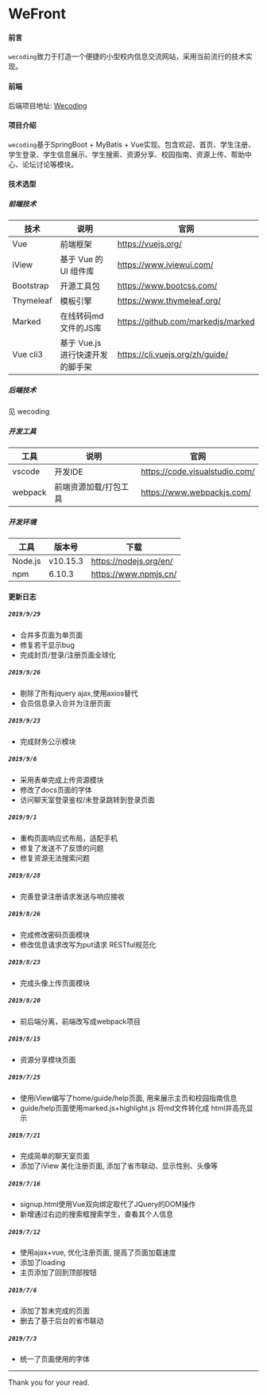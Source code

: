 # WeFront

#### 前言
`wecoding`致力于打造一个便捷的小型校内信息交流网站，采用当前流行的技术实现。
#### 前端
后端项目地址: [Wecoding](https://github.com/cangwuwuwu/wecoding)
#### 项目介绍
`wecoding`基于SpringBoot + MyBatis + Vue实现。包含欢迎、首页、学生注册、学生登录、学生信息展示、学生搜索、资源分享、校园指南、资源上传、帮助中心、论坛讨论等模块。


#### 技术选型
##### 前端技术
   
|技术      | 说明    |  官网|  
| ----- | ----- | ---- |
|Vue	|前端框架	|https://vuejs.org/|
|iView| 基于 Vue 的 UI 组件库| https://www.iviewui.com/ |
|Bootstrap|开源工具包|https://www.bootcss.com/|
|Thymeleaf|模板引擎|https://www.thymeleaf.org/|
| Marked | 在线转码md文件的JS库 | https://github.com/markedjs/marked |
| Vue cli3| 基于 Vue.js 进行快速开发的脚手架 |https://cli.vuejs.org/zh/guide/|

##### 后端技术
见 wecoding

##### 开发工具
   
| 工具      | 说明    |  官网  |
| ----- | ----- | ---- |
| vscode	| 开发IDE |	https://code.visualstudio.com/ |
| webpack | 前端资源加载/打包工具 | https://www.webpackjs.com/ |

  
##### 开发环境
  
| 工具      | 版本号    |  下载  |
| ----- | ----- | ---- |
|Node.js | v10.15.3 |https://nodejs.org/en/|
|npm | 6.10.3 | https://www.npmjs.cn/ |


#### 更新日志
##### `2019/9/29`
* 合并多页面为单页面
* 修复若干显示bug
* 完成封页/登录/注册页面全球化
##### `2019/9/26`
* 剔除了所有jquery ajax,使用axios替代
* 会员信息录入合并为注册页面
##### `2019/9/23`
* 完成财务公示模块
##### `2019/9/6`
* 采用表单完成上传资源模块
* 修改了docs页面的字体
* 访问聊天室登录鉴权/未登录跳转到登录页面
##### `2019/9/1`
* 重构页面响应式布局，适配手机
* 修复了发送不了反馈的问题
* 修复资源无法搜索问题
##### `2019/8/28`
* 完善登录注册请求发送与响应接收
##### `2019/8/26`
* 完成修改密码页面模块
* 修改信息请求改写为put请求 RESTful规范化
##### `2019/8/23`
* 完成头像上传页面模块
##### `2019/8/20` 
* 前后端分离，前端改写成webpack项目
##### `2019/8/15` 
* 资源分享模块页面
##### `2019/7/25` 
* 使用iView编写了home/guide/help页面,  用来展示主页和校园指南信息
* guide/help页面使用marked.js+highlight.js 将md文件转化成 html并高亮显示
##### `2019/7/21`
* 完成简单的聊天室页面
* 添加了iView 美化注册页面,  添加了省市联动、显示性别、头像等
##### `2019/7/16`
* signup.html使用Vue双向绑定取代了JQuery的DOM操作
* 新增通过右边的搜索框搜索学生，查看其个人信息
##### `2019/7/12` 
* 使用ajax+vue,  优化注册页面,  提高了页面加载速度
* 添加了loading
* 主页添加了回到顶部按钮
##### `2019/7/6` 
* 添加了暂未完成的页面
* 删去了基于后台的省市联动
##### `2019/7/3`  
* 统一了页面使用的字体


---
Thank you for your read.